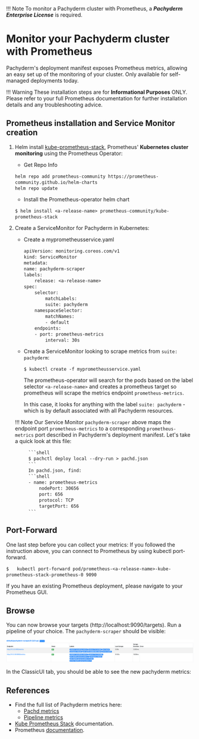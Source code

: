 !!! Note 
    To monitor a Pachyderm cluster
    with Prometheus, 
    a ***Pachyderm Enterprise License*** is required. 

# Monitor your Pachyderm cluster with Prometheus

Pachyderm's deployment manifest exposes Prometheus metrics, 
allowing an easy set up of the monitoring of your cluster.
Only available for self-managed deployments today. 


!!! Warning 
    These installation steps are for **Informational Purposes** ONLY. 
    Please refer to your full Prometheus documentation 
    for further installation details and any troubleshooting advice.
## Prometheus installation and Service Monitor creation
1. Helm install [kube-prometheus-stack](https://github.com/prometheus-community/helm-charts/tree/main/charts/kube-prometheus-stack#kube-prometheus-stack),
Prometheus' **Kubernetes cluster monitoring** using the Prometheus Operator:

    - Get Repo Info
    ```shell
    helm repo add prometheus-community https://prometheus-community.github.io/helm-charts
    helm repo update
    ```

    - Install the Prometheus-operator helm chart
    ```shell
    $ helm install <a-release-name> prometheus-community/kube-prometheus-stack
    ```

1. Create a ServiceMonitor for Pachyderm in Kubernetes:
    - Create a myprometheusservice.yaml
        ```shell
        apiVersion: monitoring.coreos.com/v1
        kind: ServiceMonitor
        metadata:
        name: pachyderm-scraper
        labels:
            release: <a-release-name>
        spec:
            selector:
                matchLabels:
                suite: pachyderm
            namespaceSelector:
                matchNames:
                - default
            endpoints:
            - port: prometheus-metrics
                interval: 30s
        ```
    - Create a ServiceMonitor looking to scrape metrics from `suite: pachyderm`:
        ```shell
        $ kubectl create -f myprometheusservice.yaml
        ```
        The prometheus-operator will search for the pods based on the label selector `<a-release-name>`
        and creates a prometheus target so prometheus will scrape the metrics endpoint `prometheus-metrics`.

        In this case, it looks for anything with the label `suite: pachyderm` -
        which is by default associated with all Pachyderm resources.

    !!! Note
            Our Service Monitor `pachyderm-scraper` above maps the endpoint port `prometheus-metrics`
            to a corresponding `prometheus-metrics` port described in Pachyderm's deployment manifest.
            Let's take a quick look at this file:
            
            ```shell
            $ pachctl deploy local --dry-run > pachd.json
            ```
            In pachd.json, find:
            ```shell
            - name: prometheus-metrics
                nodePort: 30656
                port: 656
                protocol: TCP
                targetPort: 656
            ```
    
## Port-Forward
One last step before you can collect your metrics:
If you followed the instruction above, you can connect to Prometheus by using kubectl port-forward.

```shell
$   kubectl port-forward pod/prometheus-<a-release-name>-kube-prometheus-stack-prometheus-0 9090
```
If you have an existing Prometheus deployment, please navigate to your Prometheus GUI.

## Browse
You can now browse your targets (http://localhost:9090/targets).
Run a pipeline of your choice. The `pachyderm-scraper` should be visible:

![pachyderm scraper target](./img/prometheus_target_pachyderm_scaper.png)

In the ClassicUI tab, you should be able to see the new pachyderm metrics:

## References
* Find the full list of Pachyderm metrics here:
    - [Pachd metrics](./pachd_metrics)
    - [Pipeline metrics](./job_metrics)
* [Kube Prometheus Stack](https://github.com/prometheus-community/helm-charts/tree/main/charts/kube-prometheus-stack) documentation.
* Prometheus [documentation](https://prometheus.io/docs/introduction/overview/).